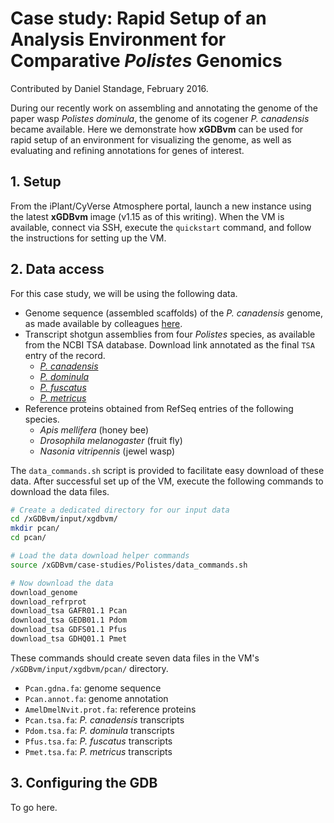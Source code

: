 # Case study: Rapid Setup of an Analysis Environment for Comparative *Polistes* Genomics

Contributed by Daniel Standage, February 2016.

During our recently work on assembling and annotating the genome of the paper wasp *Polistes dominula*, the genome of its cogener *P. canadensis* became available.
Here we demonstrate how **xGDBvm** can be used for rapid setup of an environment for visualizing the genome, as well as evaluating and refining annotations for genes of interest.

## 1. Setup

From the iPlant/CyVerse Atmosphere portal, launch a new instance using the latest **xGDBvm** image (v1.15 as of this writing).
When the VM is available, connect via SSH, execute the `quickstart` command, and follow the instructions for setting up the VM.

## 2. Data access

For this case study, we will be using the following data.

- Genome sequence (assembled scaffolds) of the *P. canadensis* genome, as made available by colleagues [here](http://wasp.crg.eu/download.html).
- Transcript shotgun assemblies from four *Polistes* species, as available from the NCBI TSA database.
  Download link annotated as the final `TSA` entry of the record.
    - [*P. canadensis*](http://www.ncbi.nlm.nih.gov/nuccore/GAFR00000000.1)
    - [*P. dominula*](http://www.ncbi.nlm.nih.gov/nuccore/GEDB00000000.1)
    - [*P. fuscatus*](http://www.ncbi.nlm.nih.gov/nuccore/GDFS00000000.1)
    - [*P. metricus*](http://www.ncbi.nlm.nih.gov/nuccore/GDHQ00000000.1)
- Reference proteins obtained from RefSeq entries of the following species.
    - *Apis mellifera* (honey bee)
    - *Drosophila melanogaster* (fruit fly)
    - *Nasonia vitripennis* (jewel wasp)

The `data_commands.sh` script is provided to facilitate easy download of these data.
After successful set up of the VM, execute the following commands to download the data files.

```bash
# Create a dedicated directory for our input data
cd /xGDBvm/input/xgdbvm/
mkdir pcan/
cd pcan/

# Load the data download helper commands
source /xGDBvm/case-studies/Polistes/data_commands.sh

# Now download the data
download_genome
download_refrprot
download_tsa GAFR01.1 Pcan
download_tsa GEDB01.1 Pdom
download_tsa GDFS01.1 Pfus
download_tsa GDHQ01.1 Pmet
```

These commands should create seven data files in the VM's `/xGDBvm/input/xgdbvm/pcan/` directory.

- `Pcan.gdna.fa`: genome sequence
- `Pcan.annot.fa`: genome annotation
- `AmelDmelNvit.prot.fa`: reference proteins
- `Pcan.tsa.fa`: *P. canadensis* transcripts
- `Pdom.tsa.fa`: *P. dominula* transcripts
- `Pfus.tsa.fa`: *P. fuscatus* transcripts
- `Pmet.tsa.fa`: *P. metricus* transcripts

## 3. Configuring the GDB

To go here.
